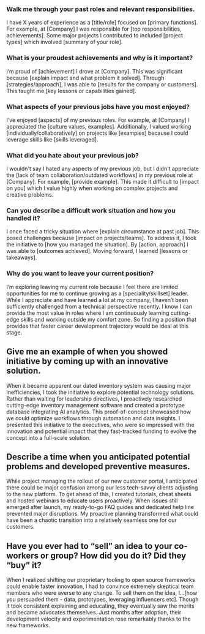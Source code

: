 ### Walk me through your past roles and relevant responsibilities.
I have X years of experience as a [title/role] focused on [primary functions]. For example, at [Company] I was responsible for [top responsibilities, achievements]. Some major projects I contributed to included [project types] which involved [summary of your role].

### What is your proudest achievements and why is it important?
I’m proud of [achievement] I drove at [Company]. This was significant because [explain impact and what problem it solved]. Through [strategies/approach], I was able to [results for the company or customers]. This taught me [key lessons or capabilities gained].

### What aspects of your previous jobs have you most enjoyed?
I’ve enjoyed [aspects] of my previous roles. For example, at [Company] I appreciated the [culture values, examples]. Additionally, I valued working [individually/collaboratively] on projects like [examples] because I could leverage skills like [skills leveraged].

### What did you hate about your previous job?
I wouldn't say I hated any aspects of my previous job, but I didn't appreciate the [lack of team collaboration/outdated workflows] in my previous role at [Company]. For example, [provide example]. This made it difficult to [impact on you] which I value highly when working on complex projects and creative problems.

### Can you describe a difficult work situation and how you handled it?
I once faced a tricky situation where [explain circumstance at past job]. This posed challenges because [impact on projects/teams]. To address it, I took the initiative to [how you managed the situation]. By [action, approach] I was able to [outcomes achieved]. Moving forward, I learned [lessons or takeaways].

### Why do you want to leave your current position?
I’m exploring leaving my current role because I feel there are limited opportunities for me to continue growing as a [speciality/skillset] leader. While I appreciate and have learned a lot at my company, I haven’t been sufficiently challenged from a technical perspective recently. I know I can provide the most value in roles where I am continuously learning cutting-edge skills and working outside my comfort zone. So finding a position that provides that faster career development trajectory would be ideal at this stage.

## Give me an example of when you showed initiative by coming up with an innovative solution.
When it became apparent our dated inventory system was causing major inefficiencies, I took the initiative to explore potential technology solutions. Rather than waiting for leadership directives, I proactively researched cutting-edge inventory management software and created a prototype database integrating AI analytics. This proof-of-concept showcased how we could optimize workflows through automation and data insights. I presented this initiative to the executives, who were so impressed with the innovation and potential impact that they fast-tracked funding to evolve the concept into a full-scale solution.

## Describe a time when you anticipated potential problems and developed preventive measures.
While project managing the rollout of our new customer portal, I anticipated there could be major confusion among our less tech-savvy clients adjusting to the new platform. To get ahead of this, I created tutorials, cheat sheets and hosted webinars to educate users proactively. When issues still emerged after launch, my ready-to-go FAQ guides and dedicated help line prevented major disruptions. My proactive planning transformed what could have been a chaotic transition into a relatively seamless one for our customers.

## Have you ever had to “sell” an idea to your co-workers or group? How did you do it? Did they “buy” it?
When I realized shifting our proprietary tooling to open source frameworks could enable faster innovation, I had to convince extremely skeptical team members who were averse to any change. To sell them on the idea, I...[how you persuaded them - data, prototypes, leveraging influencers etc]. Though it took consistent explaining and educating, they eventually saw the merits and became advocates themselves. Just months after adoption, their development velocity and experimentation rose remarkably thanks to the new frameworks.
